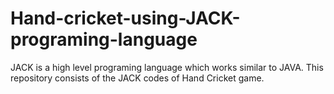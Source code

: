 # Hand-cricket-using-JACK-programing-language
JACK is a high level programing language which works similar to JAVA. This repository consists of the JACK codes of Hand Cricket game. 
